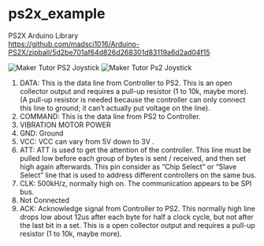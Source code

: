 # ps2x_example
PS2X Arduino Library <br>
https://github.com/madsci1016/Arduino-PS2X/zipball/5d2be701af64d826d268301d83119a6d2ad04f15

![Maker Tutor PS2 Joystick](https://1.bp.blogspot.com/-jTm9CcXHktQ/X9xEqPqt5xI/AAAAAAABkdM/mM46gKoHc8kz18BiJuzGuvQzSAsmB6WYwCNcBGAsYHQ/w640-h360/arduino-ps2-joy-pinout.png)
![Maker Tutor Ps2 Joystick](https://1.bp.blogspot.com/-QEuohPLTbG8/X9xGbBvBdBI/AAAAAAABkdc/fE9aWN8I6tMiUEO31lGebDo8zVLk48NOwCNcBGAsYHQ/w640-h360/arduino-ps2-joy-67.png)

1. DATA: This is the data line from Controller to PS2. This is an open collector output and requires a pull-up resistor (1 to 10k, maybe more). (A pull-up resistor is needed because the controller can only connect this line to ground; it can’t actually put voltage on the line).
2. COMMAND: This is the data line from PS2 to Controller.
3. VIBRATION MOTOR POWER
4. GND: Ground
5. VCC: VCC can vary from 5V down to 3V .
6. ATT: ATT is used to get the attention of the controller. This line must be pulled low before each group of bytes is sent / received, and then set high again afterwards. This pin consider as “Chip Select” or “Slave Select” line that is used to address different controllers on the same bus.
7. CLK: 500kH/z, normally high on. The communication appears to be SPI bus.
8. Not Connected
9. ACK: Acknowledge signal from Controller to PS2. This normally high line drops low about 12us after each byte for half a clock cycle, but not after the last bit in a set. This is a open collector output and requires a pull-up resistor (1 to 10k, maybe more).
